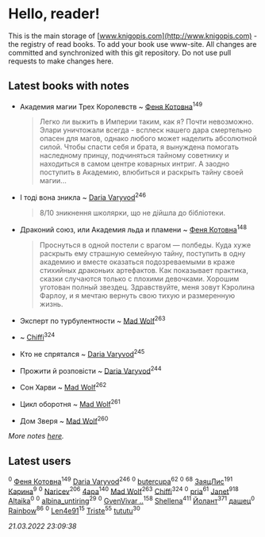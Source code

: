 # Hello, reader!
This is the main storage of [www.knigopis.com](http://www.knigopis.com) - the registry of read books.
To add your book use www-site. All changes are committed and synchronized with this git repository.
Do not use pull requests to make changes here.


## Latest books with notes
* Академия магии Трех Королевств ~ [Феня Котовна](users/109/109746193906459706720-google)<sup>149</sup>
    > Легко ли выжить в Империи таким, как я? Почти невозможно. Элари уничтожали всегда - всплеск нашего дара смертельно опасен для магов, однако любого может наделить абсолютной силой. Чтобы спасти себя и брата, я вынуждена помогать наследному принцу, подчиняться тайному советнику и находиться в самом центре коварных интриг. А заодно поступить в Академию, влюбиться и раскрыть тайну своей магии...

* І тоді вона зникла ~ [Daria Varyvod](users/829/829893410524253-facebook)<sup>246</sup>
    > 8/10 зникнення школярки, що не дійшла до бібліотеки.

* Драконий союз, или Академия льда и пламени ~ [Феня Котовна](users/109/109746193906459706720-google)<sup>148</sup>
    > Проснуться в одной постели с врагом — полбеды. Куда хуже раскрыть ему страшную семейную тайну, поступить в одну академию и вместе оказаться подозреваемыми в краже стихийных драконьих артефактов. Как показывает практика, сказки случаются только с плохими девочками. Хорошим уготован полный звездец.
    > Здравствуйте, меня зовут Кэролина Фарлоу, и я мечтаю вернуть свою тихую и размеренную жизнь.

* Эксперт по турбулентности ~ [Mad Wolf](users/947/94738840-vkontakte)<sup>263</sup>

*  ~ [Chiffi](users/105/105831994080785626680-google)<sup>324</sup>

* Кто не спрятался ~ [Daria Varyvod](users/829/829893410524253-facebook)<sup>245</sup>

* Прожити й розповісти ~ [Daria Varyvod](users/829/829893410524253-facebook)<sup>244</sup>

* Сон Харви ~ [Mad Wolf](users/947/94738840-vkontakte)<sup>262</sup>

* Цикл оборотня ~ [Mad Wolf](users/947/94738840-vkontakte)<sup>261</sup>

* Дом Зверя ~ [Mad Wolf](users/947/94738840-vkontakte)<sup>260</sup>


_More notes [here](latest_books_with_notes.md)._


## Latest users
[](users/651/651948011-vkontakte)<sup>0</sup> 
[Феня Котовна](users/109/109746193906459706720-google)<sup>149</sup> 
[Daria Varyvod](users/829/829893410524253-facebook)<sup>246</sup> 
[](users/112/112469457440397897994-google)<sup>0</sup> 
[butercupa](users/193/193697993-vkontakte)<sup>62</sup> 
[](users/117/117917591965816894588-google)<sup>0</sup> 
[](users/153/1537586159620888-facebook)<sup>68</sup> 
[ЗаяцЛис](users/112/112388384595246311466-google)<sup>191</sup> 
[Карина](users/113/113094351246440936608-google)<sup>9</sup> 
[](users/108/108710650791518569555-google)<sup>0</sup> 
[Naricev](users/107/107090515204537133928-google)<sup>206</sup> 
[4apa](users/117/117392596378069249667-google)<sup>140</sup> 
[Mad Wolf](users/947/94738840-vkontakte)<sup>263</sup> 
[Chiffi](users/105/105831994080785626680-google)<sup>324</sup> 
[](users/116/116203054830965711791-google)<sup>0</sup> 
[pria](users/128/128917939-vkontakte)<sup>61</sup> 
[Janet](users/108/108113656204404967440-google)<sup>918</sup> 
[Altaika](users/192/192350657-vkontakte)<sup>0</sup> 
[](users/148/1480755193-yandex)<sup>0</sup> 
[albina_untiring](users/257/2579695-vkontakte)<sup>29</sup> 
[](users/102/102431900572288706085-google)<sup>0</sup> 
[GvenVivar ..](users/158/158266434925901-facebook)<sup>158</sup> 
[Shellena](users/134/13413591548892934957-mailru)<sup>411</sup> 
[Йолант](users/104/104690883692185089260-google)<sup>371</sup> 
[дашец](users/111/111162603959936416596-google)<sup>0</sup> 
[Rainbow](users/109/109787328219839805802-google)<sup>86</sup> 
[](users/105/105552767299996122433-google)<sup>0</sup> 
[Len4e91](users/254/254448176-yandex)<sup>15</sup> 
[Triste](users/517/5175580462988229760-mailru)<sup>55</sup> 
[tututu](users/135/135685382-vkontakte)<sup>30</sup> 


_21.03.2022 23:09:38_
